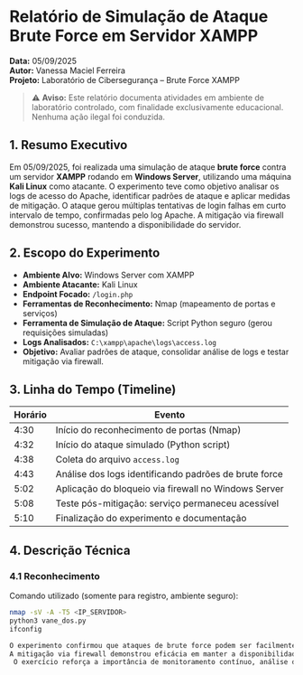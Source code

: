 # Relatório de Simulação de Ataque Brute Force em Servidor XAMPP

**Data:** 05/09/2025  
**Autor:** Vanessa Maciel Ferreira  
**Projeto:** Laboratório de Cibersegurança – Brute Force XAMPP  

> ⚠️ **Aviso:** Este relatório documenta atividades em ambiente de laboratório controlado, com finalidade exclusivamente educacional. Nenhuma ação ilegal foi conduzida.

## 1. Resumo Executivo
Em 05/09/2025, foi realizada uma simulação de ataque **brute force** contra um servidor **XAMPP** rodando em **Windows Server**, utilizando uma máquina **Kali Linux** como atacante. O experimento teve como objetivo analisar os logs de acesso do Apache, identificar padrões de ataque e aplicar medidas de mitigação. O ataque gerou múltiplas tentativas de login falhas em curto intervalo de tempo, confirmadas pelo log Apache. A mitigação via firewall demonstrou sucesso, mantendo a disponibilidade do servidor.

## 2. Escopo do Experimento
- **Ambiente Alvo:** Windows Server com XAMPP  
- **Ambiente Atacante:** Kali Linux  
- **Endpoint Focado:** `/login.php`  
- **Ferramentas de Reconhecimento:** Nmap (mapeamento de portas e serviços)  
- **Ferramenta de Simulação de Ataque:** Script Python seguro (gerou requisições simuladas)  
- **Logs Analisados:** `C:\xampp\apache\logs\access.log`  
- **Objetivo:** Avaliar padrões de ataque, consolidar análise de logs e testar mitigação via firewall.  


## 3. Linha do Tempo (Timeline)
| Horário | Evento |
|---------|-------|
| 4:30   | Início do reconhecimento de portas (Nmap) |
| 4:32   | Início do ataque simulado (Python script) |
| 4:38   | Coleta do arquivo `access.log` |
| 4:43   | Análise dos logs identificando padrões de brute force |
| 5:02   | Aplicação do bloqueio via firewall no Windows Server |
| 5:08   | Teste pós-mitigação: serviço permaneceu acessível |
| 5:10   | Finalização do experimento e documentação |

## 4. Descrição Técnica
### 4.1 Reconhecimento
Comando utilizado (somente para registro, ambiente seguro):
```bash
nmap -sV -A -T5 <IP_SERVIDOR>
python3 vane_dos.py
ifconfig

O experimento confirmou que ataques de brute force podem ser facilmente detectados através de análise de logs.
A mitigação via firewall demonstrou eficácia em manter a disponibilidade do serviço.
 O exercício reforça a importância de monitoramento contínuo, análise de padrões de ataque e implementação de mecanismos de defesa automatizados.
